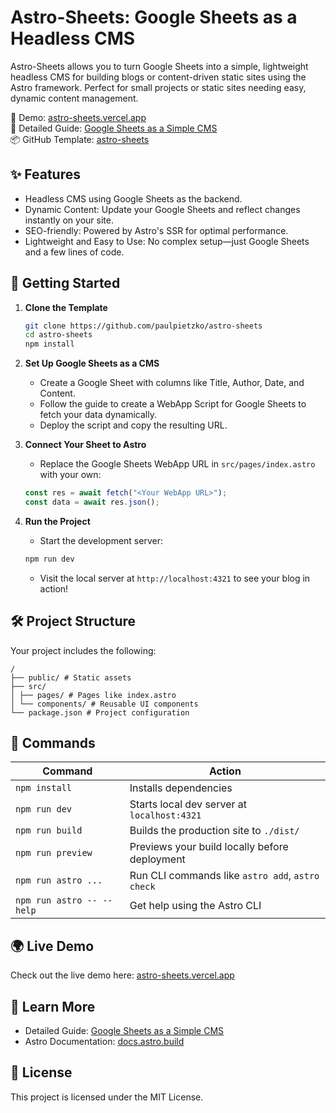 # Astro-Sheets: Google Sheets as a Headless CMS

Astro-Sheets allows you to turn Google Sheets into a simple, lightweight headless CMS for building blogs or content-driven static sites using the Astro framework. Perfect for small projects or static sites needing easy, dynamic content management.

🌟 Demo: [astro-sheets.vercel.app](https://astro-sheets.vercel.app)           
📖 Detailed Guide: [Google Sheets as a Simple CMS](https://medium.com/@paul.pietzko/google-sheets-as-a-simple-cms-18ed6c8b838e)  
📦 GitHub Template: [astro-sheets](https://github.com/paulpietzko/astro-sheets)

## ✨ Features

- Headless CMS using Google Sheets as the backend.
- Dynamic Content: Update your Google Sheets and reflect changes instantly on your site.
- SEO-friendly: Powered by Astro's SSR for optimal performance.
- Lightweight and Easy to Use: No complex setup—just Google Sheets and a few lines of code.

## 🚀 Getting Started

1. **Clone the Template**
    ```bash
    git clone https://github.com/paulpietzko/astro-sheets
    cd astro-sheets
    npm install
    ```

2. **Set Up Google Sheets as a CMS**
    - Create a Google Sheet with columns like Title, Author, Date, and Content.
    - Follow the guide to create a WebApp Script for Google Sheets to fetch your data dynamically.
    - Deploy the script and copy the resulting URL.

3. **Connect Your Sheet to Astro**
    - Replace the Google Sheets WebApp URL in `src/pages/index.astro` with your own:
    ```javascript
    const res = await fetch("<Your WebApp URL>");
    const data = await res.json();
    ```

4. **Run the Project**
    - Start the development server:
    ```bash
    npm run dev
    ```
    - Visit the local server at `http://localhost:4321` to see your blog in action!

## 🛠️ Project Structure

Your project includes the following:

```text
/
├── public/ # Static assets
├── src/
│ ├── pages/ # Pages like index.astro
│ └── components/ # Reusable UI components
└── package.json # Project configuration
```

## 🧞 Commands

| Command               | Action                                            |
|-----------------------|---------------------------------------------------|
| `npm install`         | Installs dependencies                             |
| `npm run dev`         | Starts local dev server at `localhost:4321`       |
| `npm run build`       | Builds the production site to `./dist/`           |
| `npm run preview`     | Previews your build locally before deployment     |
| `npm run astro ...`   | Run CLI commands like `astro add`, `astro check`  |
| `npm run astro -- --help` | Get help using the Astro CLI                  |

## 🌍 Live Demo

Check out the live demo here: [astro-sheets.vercel.app](https://astro-sheets.vercel.app)

## 👀 Learn More

- Detailed Guide: [Google Sheets as a Simple CMS](https://medium.com/@paul.pietzko/google-sheets-as-a-simple-cms-18ed6c8b838e)
- Astro Documentation: [docs.astro.build](https://docs.astro.build)

## 📜 License

This project is licensed under the MIT License.
